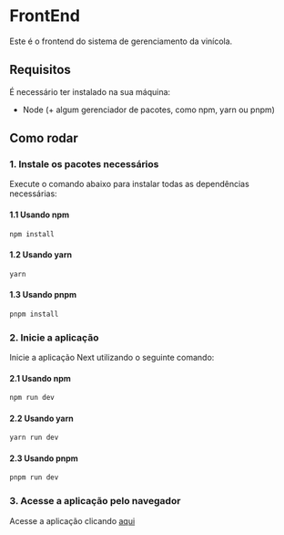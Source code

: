 # FrontEnd

Este é o frontend do sistema de gerenciamento da vinícola.

## Requisitos

É necessário ter instalado na sua máquina:

- Node (+ algum gerenciador de pacotes, como npm, yarn ou pnpm)

## Como rodar

### 1. Instale os pacotes necessários

Execute o comando abaixo para instalar todas as dependências necessárias:

#### 1.1 Usando npm

```sh
npm install
```
#### 1.2 Usando yarn

```sh
yarn
```
#### 1.3 Usando pnpm

```sh
pnpm install
```

### 2. Inicie a aplicação

Inicie a aplicação Next utilizando o seguinte comando:

#### 2.1 Usando npm

```sh
npm run dev
```
#### 2.2 Usando yarn

```sh
yarn run dev
```
#### 2.3 Usando pnpm

```sh
pnpm run dev
```

### 3. Acesse a aplicação pelo navegador

Acesse a aplicação clicando <a href="http://localhost:3000">aqui</a>


 
